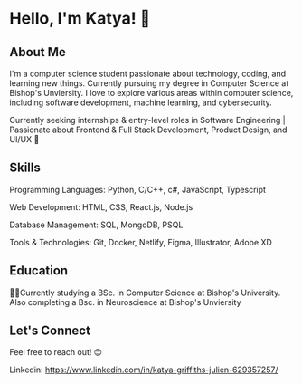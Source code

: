 # Hello, I'm Katya! 👋

## About Me
I'm a computer science student passionate about technology, coding, and learning new things. Currently pursuing my degree in Computer Science at Bishop's Unviersity. I love to explore various areas within computer science, including software development, machine learning, and cybersecurity.

Currently seeking internships & entry-level roles in Software Engineering | Passionate about Frontend & Full Stack Development, Product Design, and UI/UX 🚀

## Skills
Programming Languages: Python, C/C++, c#, JavaScript, Typescript

Web Development: HTML, CSS, React.js, Node.js

Database Management: SQL, MongoDB, PSQL

Tools & Technologies: Git, Docker, Netlify, Figma, Illustrator, Adobe XD

## Education
👩‍💻Currently studying a BSc. in Computer Science at Bishop's University.
Also completing a Bsc. in Neuroscience at Bishop's Unviersity

## Let's Connect
Feel free to reach out! 😊

Linkedin: https://www.linkedin.com/in/katya-griffiths-julien-629357257/
